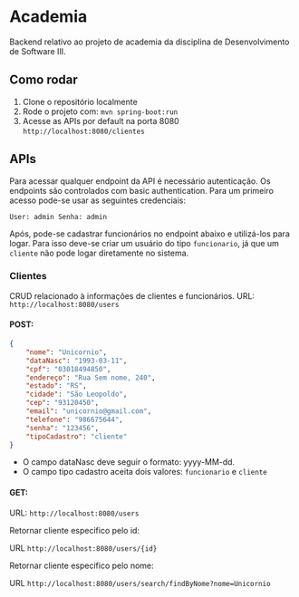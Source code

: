 # Academia

Backend relativo ao projeto de academia da disciplina de Desenvolvimento de Software III.

## Como rodar

1. Clone o repositório localmente
2. Rode o projeto com: `mvn spring-boot:run`
3. Acesse as APIs por default na porta 8080 `http://localhost:8080/clientes`

## APIs

Para acessar qualquer endpoint da API é necessário autenticação. Os endpoints são controlados com basic authentication. Para um primeiro acesso pode-se usar as seguintes credenciais: 

``User: admin
Senha: admin``

Após, pode-se cadastrar funcionários no endpoint abaixo e utilizá-los para logar. Para isso deve-se criar um usuário do tipo `funcionario`, já que um `cliente` não pode logar diretamente no sistema.

### Clientes

CRUD relacionado à informações de clientes e funcionários.
URL: `http://localhost:8080/users`

#### POST: 
```json
{
	"nome": "Unicornio",
	"dataNasc": "1993-03-11",
	"cpf": "03018494850",
	"endereço": "Rua Sem nome, 240",
	"estado": "RS",
	"cidade": "São Leopoldo",
	"cep": "93120450",
	"email": "unicornio@gmail.com",
	"telefone": "986675644",
	"senha": "123456",
	"tipoCadastro": "cliente"
}
```

- O campo dataNasc deve seguir o formato: yyyy-MM-dd.
- O campo tipo cadastro aceita dois valores: `funcionario` e `cliente`

#### GET:

URL: `http://localhost:8080/users`

Retornar cliente especifico pelo id:

URL `http://localhost:8080/users/{id}`

Retornar cliente especifico pelo nome:

URL `http://localhost:8080/users/search/findByNome?nome=Unicornio`
